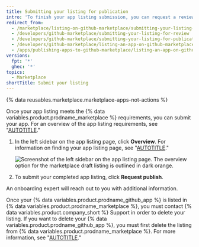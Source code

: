 ```yaml
---
title: Submitting your listing for publication
intro: 'To finish your app listing submission, you can request a review by an onboarding expert.'
redirect_from:
  - /marketplace/listing-on-github-marketplace/submitting-your-listing-for-review
  - /developers/github-marketplace/submitting-your-listing-for-review
  - /developers/github-marketplace/submitting-your-listing-for-publication
  - /developers/github-marketplace/listing-an-app-on-github-marketplace/submitting-your-listing-for-publication
  - /apps/publishing-apps-to-github-marketplace/listing-an-app-on-github-marketplace/submitting-your-listing-for-publication
versions:
  fpt: '*'
  ghec: '*'
topics:
  - Marketplace
shortTitle: Submit your listing
---
```


{% data reusables.marketplace.marketplace-apps-not-actions %}

Once your app listing meets the {% data variables.product.prodname_marketplace %} requirements, you can submit your app. For an overview of the app listing requirements, see "[AUTOTITLE](/apps/github-marketplace/creating-apps-for-github-marketplace/requirements-for-listing-an-app)."

1. In the left sidebar on the app listing page, click **Overview**. For information on finding your app listing page, see "[AUTOTITLE](/apps/github-marketplace/listing-an-app-on-github-marketplace/drafting-a-listing-for-your-app)."

   ![Screenshot of the left sidebar on the app listing page. The overview option for the marketplace draft listing is outlined in dark orange.](/assets/images/marketplace/edit-marketplace-listing-overview.png)

1. To submit your completed app listing, click **Request publish**.

An onboarding expert will reach out to you with additional information.

Once your {% data variables.product.prodname_github_app %} is listed in {% data variables.product.prodname_marketplace %}, you must contact {% data variables.product.company_short %} Support in order to delete your listing. If you want to delete your {% data variables.product.prodname_github_app %}, you must first delete the listing from {% data variables.product.prodname_marketplace %}. For more information, see "[AUTOTITLE](/apps/github-marketplace/listing-an-app-on-github-marketplace/deleting-your-github-app-listing-from-github-marketplace)."
